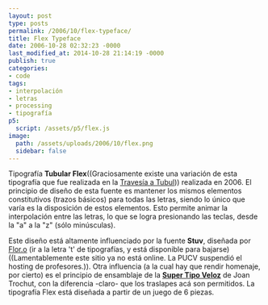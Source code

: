 ```yaml
---
layout: post
type: posts
permalink: /2006/10/flex-typeface/
title: Flex Typeface
date: 2006-10-28 02:32:23 -0000
last_modified_at: 2014-10-28 21:14:19 -0000
publish: true
categories:
- code
tags:
- interpolación
- letras
- processing
- tipografía
p5:
  script: /assets/p5/flex.js
image:
  path: /assets/uploads/2006/10/flex.png
  sidebar: false
---
```

Tipografía **Tubular Flex**((Graciosamente existe una variación de esta tipografía que fue realizada en la [Travesía a Tubul](https://wiki.ead.pucv.cl/Traves%C3%ADa_Tubul))) realizada en 2006. El principio de diseño de esta fuente es mantener los mismos elementos constitutivos (trazos básicos) para todas las letras, siendo lo único que varía es la disposición de estos elementos. Esto permite animar la interpolación entre las letras, lo que se logra presionando las teclas, desde la "a" a la "z" (sólo minúsculas).

Este diseño está altamente influenciado por la fuente **Stuv**, diseñada por [Flor.o](http://www.profesores.ucv.cl/manuelsanfuentes/) (ir a la letra 't' de tipografí­as, y está disponible para bajarse)((Lamentablemente este sitio ya no está online. La PUCV suspendió el hosting de profesores.)). Otra influencia (a la cual hay que rendir homenaje, por cierto) es el principio de ensamblaje de la **[Super Tipo Veloz](http://www.superveloz.net/)** de Joan Trochut, con la diferencia -claro- que los traslapes acá son permitidos. La tipografía Flex está diseñada a partir de un juego de 6 piezas.
